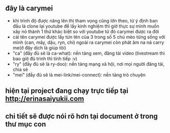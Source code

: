 ## đây là carymei
- khi trình độ được nâng lên thì tham vọng cũng lớn theo, từ ý định ban đầu là clone lại youtube để lấy kinh nghiệm
thì giờ thực sự mình muốn xây nó thành 1 thứ khác biệt so với youtube từ đó carymei được ra đời
- cái tên carymei được lấy từn tên của 3 trong số 5 chú mèo từng sống với mình (can, mây, dậu, ryn, chi) ngoài ra carymei còn phát âm na ná carry me(ở đây dịch là giúp tôi)
- "ca" (đầy đủ sẽ là ca-what): nền tảng xem, đăng tải video (livestream thì bao giờ đủ trình thì tính tiếp :v)
- "ry" (đầy đủ sẽ là ry-doo): nền tảng mạng xã hội, nơi mọi người đăng tải, chia sẻ
- "mei" (đầy đủ sẽ là mei-link/mei-connect): nền tảng trò chuyện
## hiện tại project đang chạy trực tiếp tại http://erinasaiyukii.com
## chi tiết sẽ được nói rõ hơn tại document ở trong thư mục con